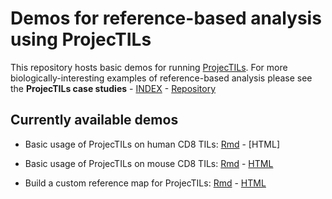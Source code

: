 # Demos for reference-based analysis using ProjecTILs

This repository hosts basic demos for running [ProjecTILs](https://github.com/carmonalab/ProjecTILs). For more biologically-interesting examples of reference-based analysis please see the **ProjecTILs case studies** - [INDEX](https://carmonalab.github.io/ProjecTILs_CaseStudies/) - [Repository](https://github.com/carmonalab/ProjecTILs_CaseStudies)

## Currently available demos

* Basic usage of ProjecTILs on human CD8 TILs: [Rmd](https://github.com/carmonalab/ProjecTILs.demo/blob/master/HumanCD8TILs.demo.Rmd) - [HTML]

* Basic usage of ProjecTILs on mouse CD8 TILs: [Rmd](https://github.com/carmonalab/ProjecTILs.demo/blob/master/ProjecTILs.demo.Rmd) - [HTML](https://carmonalab.github.io/ProjecTILs.demo/tutorial.html)

* Build a custom reference map for ProjecTILs: [Rmd](https://github.com/carmonalab/ProjecTILs.demo/blob/master/prepare_atlas_for_ProjecTILs.Rmd) - [HTML](https://carmonalab.github.io/ProjecTILs.demo/build_ref_atlas.html)


